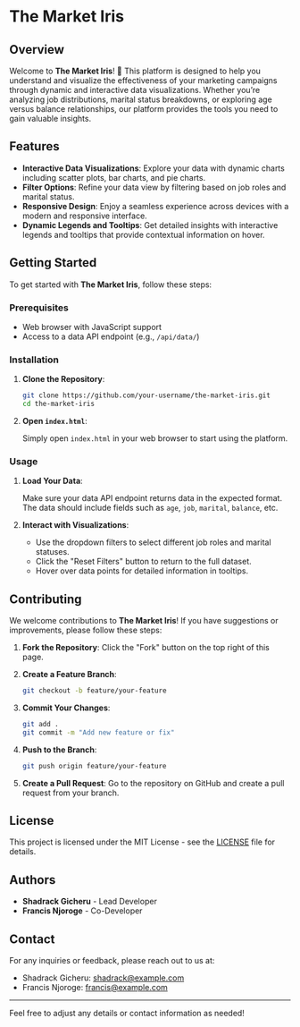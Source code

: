 # The Market Iris

## Overview

Welcome to **The Market Iris**! 🎉 This platform is designed to help you understand and visualize the effectiveness of your marketing campaigns through dynamic and interactive data visualizations. Whether you’re analyzing job distributions, marital status breakdowns, or exploring age versus balance relationships, our platform provides the tools you need to gain valuable insights.

## Features

- **Interactive Data Visualizations**: Explore your data with dynamic charts including scatter plots, bar charts, and pie charts.
- **Filter Options**: Refine your data view by filtering based on job roles and marital status.
- **Responsive Design**: Enjoy a seamless experience across devices with a modern and responsive interface.
- **Dynamic Legends and Tooltips**: Get detailed insights with interactive legends and tooltips that provide contextual information on hover.

## Getting Started

To get started with **The Market Iris**, follow these steps:

### Prerequisites

- Web browser with JavaScript support
- Access to a data API endpoint (e.g., `/api/data/`)

### Installation

1. **Clone the Repository**:

   ```bash
   git clone https://github.com/your-username/the-market-iris.git
   cd the-market-iris
   ```

2. **Open `index.html`**:

   Simply open `index.html` in your web browser to start using the platform.

### Usage

1. **Load Your Data**:

   Make sure your data API endpoint returns data in the expected format. The data should include fields such as `age`, `job`, `marital`, `balance`, etc.

2. **Interact with Visualizations**:

   - Use the dropdown filters to select different job roles and marital statuses.
   - Click the "Reset Filters" button to return to the full dataset.
   - Hover over data points for detailed information in tooltips.

## Contributing

We welcome contributions to **The Market Iris**! If you have suggestions or improvements, please follow these steps:

1. **Fork the Repository**: Click the "Fork" button on the top right of this page.
2. **Create a Feature Branch**:

   ```bash
   git checkout -b feature/your-feature
   ```

3. **Commit Your Changes**:

   ```bash
   git add .
   git commit -m "Add new feature or fix"
   ```

4. **Push to the Branch**:

   ```bash
   git push origin feature/your-feature
   ```

5. **Create a Pull Request**: Go to the repository on GitHub and create a pull request from your branch.

## License

This project is licensed under the MIT License - see the [LICENSE](LICENSE) file for details.

## Authors

- **Shadrack Gicheru** - Lead Developer
- **Francis Njoroge** - Co-Developer

## Contact

For any inquiries or feedback, please reach out to us at:

- Shadrack Gicheru: [shadrack@example.com](mailto:gicherushadrack@gmail.com)
- Francis Njoroge: [francis@example.com](mailto:frankmugo@gmail.com)

---

Feel free to adjust any details or contact information as needed!
